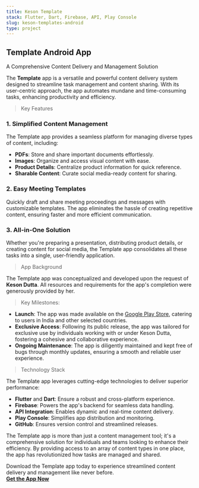 ```yaml
---
title: Keson Template
stack: Flutter, Dart, Firebase, API, Play Console
slug: keson-templates-android
type: project
---
```


## Template Android App

A Comprehensive Content Delivery and Management Solution

The **Template** app is a versatile and powerful content delivery system designed to streamline task management and content sharing. With its user-centric approach, the app automates mundane and time-consuming tasks, enhancing productivity and efficiency.

> Key Features

### 1. Simplified Content Management

The Template app provides a seamless platform for managing diverse types of content, including:

- **PDFs**: Store and share important documents effortlessly.
- **Images**: Organize and access visual content with ease.
- **Product Details**: Centralize product information for quick reference.
- **Sharable Content**: Curate social media-ready content for sharing.

### 2. Easy Meeting Templates

Quickly draft and share meeting proceedings and messages with customizable templates. The app eliminates the hassle of creating repetitive content, ensuring faster and more efficient communication.

### 3. All-in-One Solution

Whether you're preparing a presentation, distributing product details, or creating content for social media, the Template app consolidates all these tasks into a single, user-friendly application.

> App Background

The Template app was conceptualized and developed upon the request of **Keson Dutta**. All resources and requirements for the app's completion were generously provided by her.

> Key Milestones:

- **Launch**: The app was made available on the [Google Play Store](https://github.com/Saikiasan/apk2024/releases/latest), catering to users in India and other selected countries.
- **Exclusive Access**: Following its public release, the app was tailored for exclusive use by individuals working with or under Keson Dutta, fostering a cohesive and collaborative experience.
- **Ongoing Maintenance**: The app is diligently maintained and kept free of bugs through monthly updates, ensuring a smooth and reliable user experience.

> Technology Stack

The Template app leverages cutting-edge technologies to deliver superior performance:

- **Flutter** and **Dart**: Ensure a robust and cross-platform experience.
- **Firebase**: Powers the app's backend for seamless data handling.
- **API Integration**: Enables dynamic and real-time content delivery.
- **Play Console**: Simplifies app distribution and monitoring.
- **GitHub**: Ensures version control and streamlined releases.

The Template app is more than just a content management tool; it's a comprehensive solution for individuals and teams looking to enhance their efficiency. By providing access to an array of content types in one place, the app has revolutionized how tasks are managed and shared.

Download the Template app today to experience streamlined content delivery and management like never before.  
[**Get the App Now**](https://github.com/Saikiasan/apk2024/releases/latest)

